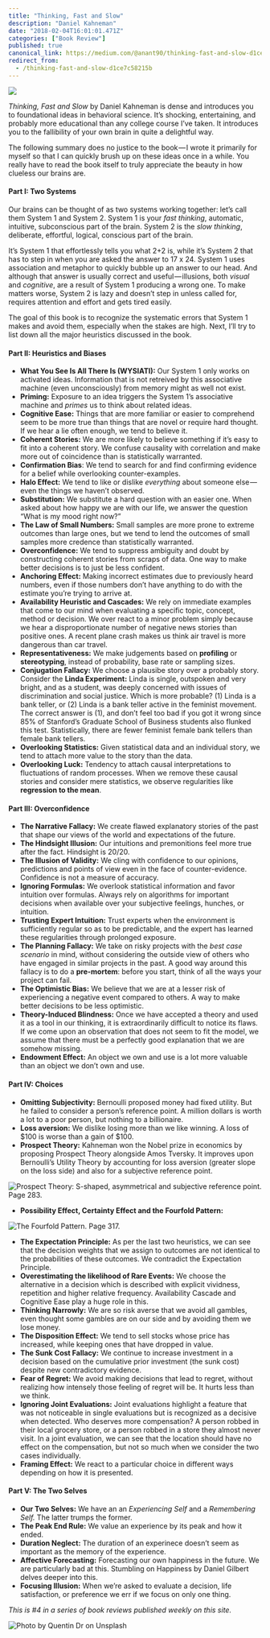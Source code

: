 ```yaml
---
title: "Thinking, Fast and Slow"
description: "Daniel Kahneman"
date: "2018-02-04T16:01:01.471Z"
categories: ["Book Review"]
published: true
canonical_link: https://medium.com/@anant90/thinking-fast-and-slow-d1ce7c58215b
redirect_from:
  - /thinking-fast-and-slow-d1ce7c58215b
---
```


![](/assets/blog/thinking-fast-and-slow/asset-1.jpeg)

_Thinking, Fast and Slow_ by Daniel Kahneman is dense and introduces you to foundational ideas in behavioral science. It’s shocking, entertaining, and probably more educational than any college course I’ve taken. It introduces you to the fallibility of your own brain in quite a delightful way.

The following summary does no justice to the book — I wrote it primarily for myself so that I can quickly brush up on these ideas once in a while. You really have to read the book itself to truly appreciate the beauty in how clueless our brains are.

#### Part I: Two Systems

Our brains can be thought of as two systems working together: let’s call them System 1 and System 2. System 1 is your _fast thinking_, automatic, intuitive, subconscious part of the brain. System 2 is the _slow thinking_, deliberate, effortful, logical, conscious part of the brain.

It’s System 1 that effortlessly tells you what 2+2 is, while it’s System 2 that has to step in when you are asked the answer to 17 x 24. System 1 uses association and metaphor to quickly bubble up an answer to our head. And although that answer is usually correct and useful — illusions, both _visual_ and _cognitive_, are a result of System 1 producing a wrong one. To make matters worse, System 2 is lazy and doesn’t step in unless called for, requires attention and effort and gets tired easily.

The goal of this book is to recognize the systematic errors that System 1 makes and avoid them, especially when the stakes are high. Next, I’ll try to list down all the major heuristics discussed in the book.

#### Part II: Heuristics and Biases

- **What You See Is All There Is (WYSIATI):** Our System 1 only works on activated ideas. Information that is not retreived by this associative machine (even unconsciously) from memory might as well not exist.
- **Priming:** Exposure to an idea triggers the System 1’s associative machine and _primes_ us to think about related ideas.
- **Cognitive Ease:** Things that are more familiar or easier to comprehend seem to be more true than things that are novel or require hard thought. If we hear a lie often enough, we tend to believe it.
- **Coherent Stories:** We are more likely to believe something if it’s easy to fit into a coherent story. We confuse causality with correlation and make more out of coincidence than is statistically warranted.
- **Confirmation Bias**: We tend to search for and find confirming evidence for a belief while overlooking counter-examples.
- **Halo Effect:** We tend to like or dislike _everything_ about someone else — even the things we haven’t observed.
- **Substitution:** We substitute a hard question with an easier one. When asked about how happy we are with our life, we answer the question “What is my mood right now?”
- **The Law of Small Numbers:** Small samples are more prone to extreme outcomes than large ones, but we tend to lend the outcomes of small samples more credence than statistically warranted.
- **Overconfidence:** We tend to suppress ambiguity and doubt by constructing coherent stories from scraps of data. One way to make better decisions is to just be less confident.
- **Anchoring Effect:** Making incorrect estimates due to previously heard numbers, even if those numbers don’t have anything to do with the estimate you’re trying to arrive at.
- **Availability Heuristic and Cascades:** We rely on immediate examples that come to our mind when evaluating a specific topic, concept, method or decision. We over react to a minor problem simply because we hear a disproportionate number of negative news stories than positive ones. A recent plane crash makes us think air travel is more dangerous than car travel.
- **Representativeness:** We make judgements based on **profiling** or **stereotyping**, instead of probability, base rate or sampling sizes.
- **Conjugation Fallacy:** We choose a plausibe story over a probably story. Consider the **Linda Experiment:** Linda is single, outspoken and very bright, and as a student, was deeply concerned with issues of discrimination and social justice. Which is more probable? (1) Linda is a bank teller, or (2) Linda is a bank teller active in the feminist movement. The correct answer is (1), and don’t feel too bad if you got it wrong since 85% of Stanford’s Graduate School of Business students also flunked this test. Statistically, there are fewer feminist female bank tellers than female bank tellers.
- **Overlooking Statistics:** Given statistical data and an individual story, we tend to attach more value to the story than the data.
- **Overlooking Luck:** Tendency to attach causal interpretations to fluctuations of random processes. When we remove these causal stories and consider mere statistics, we observe regularities like **regression to the mean**.

#### Part III: Overconfidence

- **The Narrative Fallacy:** We create flawed explanatory stories of the past that shape our views of the world and expectations of the future.
- **The Hindsight Illusion:** Our intuitions and premonitions feel more true after the fact. Hindsight is 20/20.
- **The Illusion of Validity:** We cling with confidence to our opinions, predictions and points of view even in the face of counter-evidence. Confidence is not a measure of accuracy.
- **Ignoring Formulas:** We overlook statistical information and favor intuition over formulas. Always rely on algorithms for important decisions when available over your subjective feelings, hunches, or intuition.
- **Trusting Expert Intuition:** Trust experts when the environment is sufficiently regular so as to be predictable, and the expert has learned these regularities through prolonged exposure.
- **The Planning Fallacy:** We take on risky projects with the _best case scenario_ in mind, without considering the outside view of others who have engaged in similar projects in the past. A good way around this fallacy is to do a **pre-mortem**: before you start, think of all the ways your project can fail.
- **The Optimistic Bias:** We believe that we are at a lesser risk of experiencing a negative event compared to others. A way to make better decisions to be less optimistic.
- **Theory-Induced Blindness:** Once we have accepted a theory and used it as a tool in our thinking, it is extraordinarily difficult to notice its flaws. If we come upon an observation that does not seem to fit the model, we assume that there must be a perfectly good explanation that we are somehow missing.
- **Endowment Effect:** An object we own and use is a lot more valuable than an object we don’t own and use.

#### Part IV: Choices

- **Omitting Subjectivity:** Bernoulli proposed money had fixed utility. But he failed to consider a person’s reference point. A million dollars is worth a lot to a poor person, but nothing to a billionaire.
- **Loss aversion:** We dislike losing more than we like winning. A loss of $100 is worse than a gain of $100.
- **Prospect Theory:** Kahneman won the Nobel prize in economics by proposing Prospect Theory alongside Amos Tversky. It improves upon Bernoulli’s Utility Theory by accounting for loss aversion (greater slope on the loss side) and also for a subjective reference point.

![Prospect Theory: S-shaped, asymmetrical and subjective reference point. Page 283.](/assets/blog/thinking-fast-and-slow/asset-2.jpeg)

- **Possibility Effect, Certainty Effect and the Fourfold Pattern:**

![The Fourfold Pattern. Page 317.](/assets/blog/thinking-fast-and-slow/asset-3.png)

- **The Expectation Principle:** As per the last two heuristics, we can see that the decision weights that we assign to outcomes are not identical to the probabilities of these outcomes. We contradict the Expectation Principle.
- **Overestimating the likelihood of Rare Events:** We choose the alternative in a decision which is described with explicit vividness, repetition and higher relative frequency. Availability Cascade and Cognitive Ease play a huge role in this.
- **Thinking Narrowly:** We are so risk averse that we avoid all gambles, even thought some gambles are on our side and by avoiding them we lose money.
- **The Disposition Effect:** We tend to sell stocks whose price has increased, while keeping ones that have dropped in value.
- **The Sunk Cost Fallacy:** We continue to increase investment in a decision based on the cumulative prior investment (the sunk cost) despite new contradictory evidence.
- **Fear of Regret:** We avoid making decisions that lead to regret, without realizing how intensely those feeling of regret will be. It hurts less than we think.
- **Ignoring Joint Evaluations:** Joint evaluations highlight a feature that was not noticeable in single evaluations but is recognized as a decisive when detected. Who deserves more compensation? A person robbed in their local grocery store, or a person robbed in a store they almost never visit. In a joint evaluation, we can see that the location should have no effect on the compensation, but not so much when we consider the two cases individually.
- **Framing Effect:** We react to a particular choice in different ways depending on how it is presented.

#### Part V: The Two Selves

- **Our Two Selves:** We have an an _Experiencing Self_ and a _Remembering Self._ The latter trumps the former.
- **The Peak End Rule:** We value an experience by its peak and how it ended.
- **Duration Neglect:** The duration of an experinece doesn’t seem as important as the memory of the experience.
- **Affective Forecasting:** Forecasting our own happiness in the future. We are particularly bad at this. Stumbling on Happiness by Daniel Gilbert delves deeper into this.
- **Focusing Illusion:** When we’re asked to evaluate a decision, life satisfaction, or preference we err if we focus on only one thing.

_This is #4 in a series of book reviews published weekly on this site._

![Photo by [Quentin Dr](https://unsplash.com/photos/kcw2MMrjesk) on [Unsplash](https://unsplash.com/search/photos/thinking)](/assets/blog/thinking-fast-and-slow/asset-4.jpeg)
